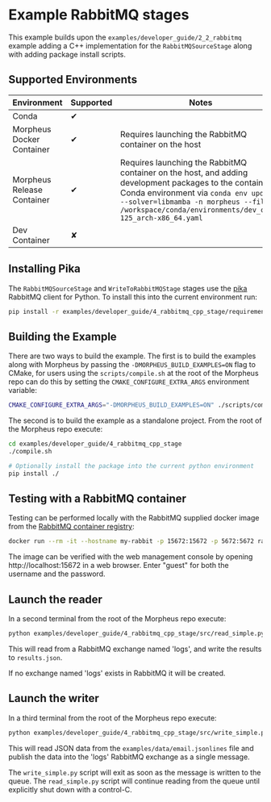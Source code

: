 <!--
SPDX-FileCopyrightText: Copyright (c) 2022-2024, NVIDIA CORPORATION & AFFILIATES. All rights reserved.
SPDX-License-Identifier: Apache-2.0

Licensed under the Apache License, Version 2.0 (the "License");
you may not use this file except in compliance with the License.
You may obtain a copy of the License at

http://www.apache.org/licenses/LICENSE-2.0

Unless required by applicable law or agreed to in writing, software
distributed under the License is distributed on an "AS IS" BASIS,
WITHOUT WARRANTIES OR CONDITIONS OF ANY KIND, either express or implied.
See the License for the specific language governing permissions and
limitations under the License.
-->

# Example RabbitMQ stages
This example builds upon the `examples/developer_guide/2_2_rabbitmq` example adding a C++ implementation for the `RabbitMQSourceStage` along with adding package install scripts.

## Supported Environments
| Environment | Supported | Notes |
|-------------|-----------|-------|
| Conda | ✔ | |
| Morpheus Docker Container | ✔ | Requires launching the RabbitMQ container on the host |
| Morpheus Release Container | ✔ | Requires launching the RabbitMQ container on the host, and adding development packages to the container's Conda environment via `conda env update --solver=libmamba -n morpheus --file /workspace/conda/environments/dev_cuda-125_arch-x86_64.yaml` |
| Dev Container | ✘ |  |

## Installing Pika
The `RabbitMQSourceStage` and `WriteToRabbitMQStage` stages use the [pika](https://pika.readthedocs.io/en/stable/#) RabbitMQ client for Python. To install this into the current environment run:
```bash
pip install -r examples/developer_guide/4_rabbitmq_cpp_stage/requirements.txt
```

## Building the Example
There are two ways to build the example. The first is to build the examples along with Morpheus by passing the `-DMORPHEUS_BUILD_EXAMPLES=ON` flag to CMake, for users using the `scripts/compile.sh` at the root of the Morpheus repo can do this by setting the `CMAKE_CONFIGURE_EXTRA_ARGS` environment variable:
```bash
CMAKE_CONFIGURE_EXTRA_ARGS="-DMORPHEUS_BUILD_EXAMPLES=ON" ./scripts/compile.sh
```

The second is to build the example as a standalone project. From the root of the Morpheus repo execute:
```bash
cd examples/developer_guide/4_rabbitmq_cpp_stage
./compile.sh

# Optionally install the package into the current python environment
pip install ./
```

## Testing with a RabbitMQ container
Testing can be performed locally with the RabbitMQ supplied docker image from the [RabbitMQ container registry](https://registry.hub.docker.com/_/rabbitmq/):
```bash
docker run --rm -it --hostname my-rabbit -p 15672:15672 -p 5672:5672 rabbitmq:3-management
```

The image can be verified with the web management console by opening http://localhost:15672 in a web browser. Enter "guest" for both the username and the password.

## Launch the reader
In a second terminal from the root of the Morpheus repo execute:
```bash
python examples/developer_guide/4_rabbitmq_cpp_stage/src/read_simple.py
```

This will read from a RabbitMQ exchange named 'logs', and write the results to `results.json`.

If no exchange named 'logs' exists in RabbitMQ it will be created.

## Launch the writer
In a third terminal from the root of the Morpheus repo execute:
```bash
python examples/developer_guide/4_rabbitmq_cpp_stage/src/write_simple.py
```

This will read JSON data from the `examples/data/email.jsonlines` file and publish the data into the 'logs' RabbitMQ exchange as a single message.

The `write_simple.py` script will exit as soon as the message is written to the queue. The `read_simple.py` script will continue reading from the queue until explicitly shut down with a control-C.
